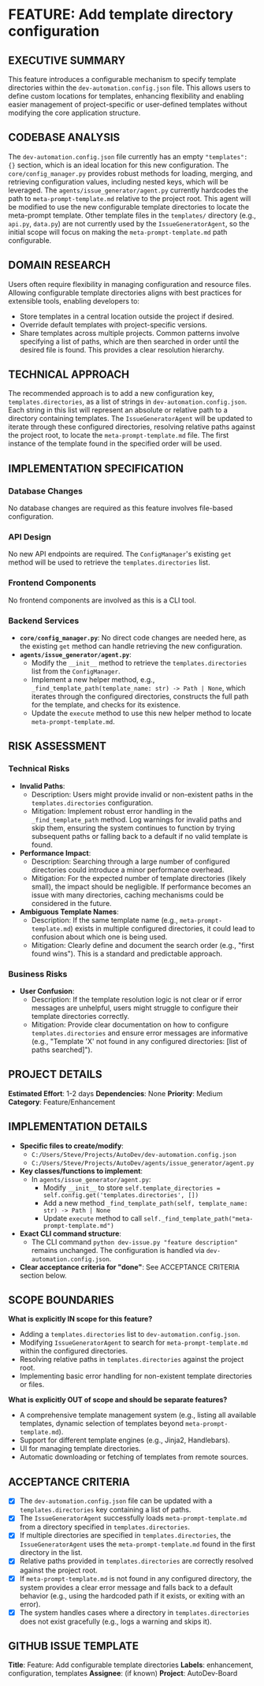 # FEATURE: Add template directory configuration

## EXECUTIVE SUMMARY
This feature introduces a configurable mechanism to specify template directories within the `dev-automation.config.json` file. This allows users to define custom locations for templates, enhancing flexibility and enabling easier management of project-specific or user-defined templates without modifying the core application structure.

## CODEBASE ANALYSIS
The `dev-automation.config.json` file currently has an empty `"templates": {}` section, which is an ideal location for this new configuration. The `core/config_manager.py` provides robust methods for loading, merging, and retrieving configuration values, including nested keys, which will be leveraged. The `agents/issue_generator/agent.py` currently hardcodes the path to `meta-prompt-template.md` relative to the project root. This agent will be modified to use the new configurable template directories to locate the meta-prompt template. Other template files in the `templates/` directory (e.g., `api.py`, `data.py`) are not currently used by the `IssueGeneratorAgent`, so the initial scope will focus on making the `meta-prompt-template.md` path configurable.

## DOMAIN RESEARCH
Users often require flexibility in managing configuration and resource files. Allowing configurable template directories aligns with best practices for extensible tools, enabling developers to:
- Store templates in a central location outside the project if desired.
- Override default templates with project-specific versions.
- Share templates across multiple projects.
Common patterns involve specifying a list of paths, which are then searched in order until the desired file is found. This provides a clear resolution hierarchy.

## TECHNICAL APPROACH
The recommended approach is to add a new configuration key, `templates.directories`, as a list of strings in `dev-automation.config.json`. Each string in this list will represent an absolute or relative path to a directory containing templates. The `IssueGeneratorAgent` will be updated to iterate through these configured directories, resolving relative paths against the project root, to locate the `meta-prompt-template.md` file. The first instance of the template found in the specified order will be used.

## IMPLEMENTATION SPECIFICATION
### Database Changes
No database changes are required as this feature involves file-based configuration.

### API Design
No new API endpoints are required. The `ConfigManager`'s existing `get` method will be used to retrieve the `templates.directories` list.

### Frontend Components
No frontend components are involved as this is a CLI tool.

### Backend Services
- **`core/config_manager.py`**: No direct code changes are needed here, as the existing `get` method can handle retrieving the new configuration.
- **`agents/issue_generator/agent.py`**:
    - Modify the `__init__` method to retrieve the `templates.directories` list from the `ConfigManager`.
    - Implement a new helper method, e.g., `_find_template_path(template_name: str) -> Path | None`, which iterates through the configured directories, constructs the full path for the template, and checks for its existence.
    - Update the `execute` method to use this new helper method to locate `meta-prompt-template.md`.

## RISK ASSESSMENT
### Technical Risks
- **Invalid Paths**:
    - Description: Users might provide invalid or non-existent paths in the `templates.directories` configuration.
    - Mitigation: Implement robust error handling in the `_find_template_path` method. Log warnings for invalid paths and skip them, ensuring the system continues to function by trying subsequent paths or falling back to a default if no valid template is found.
- **Performance Impact**:
    - Description: Searching through a large number of configured directories could introduce a minor performance overhead.
    - Mitigation: For the expected number of template directories (likely small), the impact should be negligible. If performance becomes an issue with many directories, caching mechanisms could be considered in the future.
- **Ambiguous Template Names**:
    - Description: If the same template name (e.g., `meta-prompt-template.md`) exists in multiple configured directories, it could lead to confusion about which one is being used.
    - Mitigation: Clearly define and document the search order (e.g., "first found wins"). This is a standard and predictable approach.

### Business Risks
- **User Confusion**:
    - Description: If the template resolution logic is not clear or if error messages are unhelpful, users might struggle to configure their template directories correctly.
    - Mitigation: Provide clear documentation on how to configure `templates.directories` and ensure error messages are informative (e.g., "Template 'X' not found in any configured directories: [list of paths searched]").

## PROJECT DETAILS
**Estimated Effort**: 1-2 days
**Dependencies**: None
**Priority**: Medium
**Category**: Feature/Enhancement

## IMPLEMENTATION DETAILS
- **Specific files to create/modify**:
    - `C:/Users/Steve/Projects/AutoDev/dev-automation.config.json`
    - `C:/Users/Steve/Projects/AutoDev/agents/issue_generator/agent.py`
- **Key classes/functions to implement**:
    - In `agents/issue_generator/agent.py`:
        - Modify `__init__` to store `self.template_directories = self.config.get('templates.directories', [])`
        - Add a new method `_find_template_path(self, template_name: str) -> Path | None`
        - Update `execute` method to call `self._find_template_path("meta-prompt-template.md")`
- **Exact CLI command structure**:
    - The CLI command `python dev-issue.py "feature description"` remains unchanged. The configuration is handled via `dev-automation.config.json`.
- **Clear acceptance criteria for "done"**: See ACCEPTANCE CRITERIA section below.

## SCOPE BOUNDARIES
**What is explicitly IN scope for this feature?**
- Adding a `templates.directories` list to `dev-automation.config.json`.
- Modifying `IssueGeneratorAgent` to search for `meta-prompt-template.md` within the configured directories.
- Resolving relative paths in `templates.directories` against the project root.
- Implementing basic error handling for non-existent template directories or files.

**What is explicitly OUT of scope and should be separate features?**
- A comprehensive template management system (e.g., listing all available templates, dynamic selection of templates beyond `meta-prompt-template.md`).
- Support for different template engines (e.g., Jinja2, Handlebars).
- UI for managing template directories.
- Automatic downloading or fetching of templates from remote sources.

## ACCEPTANCE CRITERIA
- [X] The `dev-automation.config.json` file can be updated with a `templates.directories` key containing a list of paths.
- [X] The `IssueGeneratorAgent` successfully loads `meta-prompt-template.md` from a directory specified in `templates.directories`.
- [X] If multiple directories are specified in `templates.directories`, the `IssueGeneratorAgent` uses the `meta-prompt-template.md` found in the first directory in the list.
- [X] Relative paths provided in `templates.directories` are correctly resolved against the project root.
- [X] If `meta-prompt-template.md` is not found in any configured directory, the system provides a clear error message and falls back to a default behavior (e.g., using the hardcoded path if it exists, or exiting with an error).
- [X] The system handles cases where a directory in `templates.directories` does not exist gracefully (e.g., logs a warning and skips it).

## GITHUB ISSUE TEMPLATE
**Title**: Feature: Add configurable template directories
**Labels**: enhancement, configuration, templates
**Assignee**: (if known)
**Project**: AutoDev-Board
